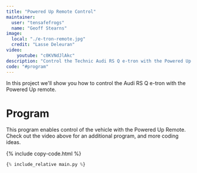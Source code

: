 ```yaml
---
title: "Powered Up Remote Control"
maintainer:
  user: "tensafefrogs"
  name: "Geoff Stearns"
image:
  local: "./e-tron-remote.jpg"
  credit: "Lasse Deleuran"
video:
    youtube: "c0KVNdJlAkc"
description: "Control the Technic Audi RS Q e-tron with the Powered Up Remote."
code: "#program"
---
```


In this project we'll show you how to control the Audi RS Q e-tron with the Powered Up remote.

# Program

This program enables control of the vehicle with the Powered
Up Remote. Check out the video above for an additional program, and more coding
ideas.

{% include copy-code.html %}
```python
{% include_relative main.py %}
```
